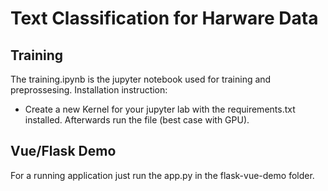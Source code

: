 # Text Classification for Harware Data
## Training
The training.ipynb is the jupyter notebook used for training and preprossesing. Installation instruction:
- Create a new Kernel for your jupyter lab with the requirements.txt installed. Afterwards run the file (best case with GPU).
## Vue/Flask Demo
For a running application just run the app.py in the flask-vue-demo folder.